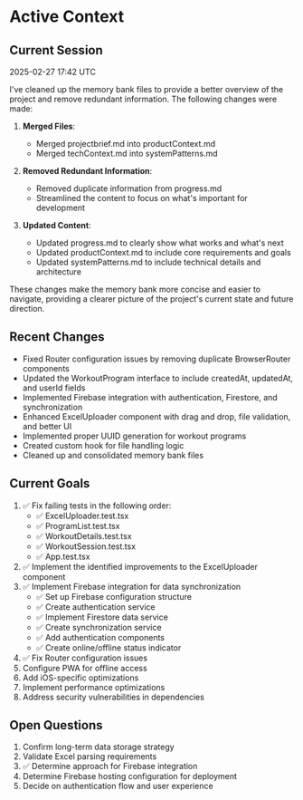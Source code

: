 # Active Context

## Current Session
2025-02-27 17:42 UTC

I've cleaned up the memory bank files to provide a better overview of the project and remove redundant information. The following changes were made:

1. **Merged Files**:
   - Merged projectbrief.md into productContext.md
   - Merged techContext.md into systemPatterns.md

2. **Removed Redundant Information**:
   - Removed duplicate information from progress.md
   - Streamlined the content to focus on what's important for development

3. **Updated Content**:
   - Updated progress.md to clearly show what works and what's next
   - Updated productContext.md to include core requirements and goals
   - Updated systemPatterns.md to include technical details and architecture

These changes make the memory bank more concise and easier to navigate, providing a clearer picture of the project's current state and future direction.

## Recent Changes
- Fixed Router configuration issues by removing duplicate BrowserRouter components
- Updated the WorkoutProgram interface to include createdAt, updatedAt, and userId fields
- Implemented Firebase integration with authentication, Firestore, and synchronization
- Enhanced ExcelUploader component with drag and drop, file validation, and better UI
- Implemented proper UUID generation for workout programs
- Created custom hook for file handling logic
- Cleaned up and consolidated memory bank files

## Current Goals
1. ✅ Fix failing tests in the following order:
   - ✅ ExcelUploader.test.tsx
   - ✅ ProgramList.test.tsx
   - ✅ WorkoutDetails.test.tsx
   - ✅ WorkoutSession.test.tsx
   - ✅ App.test.tsx
2. ✅ Implement the identified improvements to the ExcelUploader component
3. ✅ Implement Firebase integration for data synchronization
   - ✅ Set up Firebase configuration structure
   - ✅ Create authentication service
   - ✅ Implement Firestore data service
   - ✅ Create synchronization service
   - ✅ Add authentication components
   - ✅ Create online/offline status indicator
4. ✅ Fix Router configuration issues
5. Configure PWA for offline access
6. Add iOS-specific optimizations
7. Implement performance optimizations
8. Address security vulnerabilities in dependencies

## Open Questions
1. Confirm long-term data storage strategy
2. Validate Excel parsing requirements
3. ✅ Determine approach for Firebase integration
4. Determine Firebase hosting configuration for deployment
5. Decide on authentication flow and user experience
